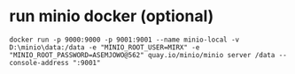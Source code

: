 # run minio docker (optional)

```cli
docker run -p 9000:9000 -p 9001:9001 --name minio-local -v D:\minio\data:/data -e "MINIO_ROOT_USER=MIRX" -e "MINIO_ROOT_PASSWORD=ASEMJOWO@562" quay.io/minio/minio server /data --console-address ":9001"
```
